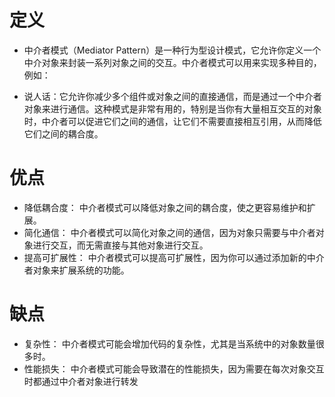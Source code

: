 # 定义
+ 中介者模式（Mediator Pattern）是一种行为型设计模式，它允许你定义一个中介对象来封装一系列对象之间的交互。中介者模式可以用来实现多种目的，例如：

+ 说人话：它允许你减少多个组件或对象之间的直接通信，而是通过一个中介者对象来进行通信。这种模式是非常有用的，特别是当你有大量相互交互的对象时，中介者可以促进它们之间的通信，让它们不需要直接相互引用，从而降低它们之间的耦合度。

# 优点
+ 降低耦合度： 中介者模式可以降低对象之间的耦合度，使之更容易维护和扩展。
+ 简化通信： 中介者模式可以简化对象之间的通信，因为对象只需要与中介者对象进行交互，而无需直接与其他对象进行交互。
+ 提高可扩展性： 中介者模式可以提高可扩展性，因为你可以通过添加新的中介者对象来扩展系统的功能。

# 缺点
+ 复杂性： 中介者模式可能会增加代码的复杂性，尤其是当系统中的对象数量很多时。
+ 性能损失： 中介者模式可能会导致潜在的性能损失，因为需要在每次对象交互时都通过中介者对象进行转发